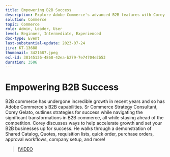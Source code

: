 ```yaml
---
title: Empowering B2B Success
description: Explore Adobe Commerce's advanced B2B features with Corey Gelato, including Shared Catalog, Quotes, requisition lists, and approval workflows, while learning strategies to drive growth and stay competitive in the evolving B2B commerce landscape.
solution: Commerce
topic: Commerce
role: Admin, Leader, User
level: Beginner, Intermediate, Experienced
doc-type: Event
last-substantial-update: 2023-07-24
jira: KT-13688
thumbnail: 3421687.jpeg
exl-id: 38145136-4868-42ea-b279-7e74704e2b53
duration: 3506
---
```

# Empowering B2B Success

B2B commerce has undergone incredible growth in recent years and so has Adobe Commerce's B2B capabilities. Sr Commerce Strategy Consultant, Corey Gelato, outlines strategies for success while navigating the significant transformations in B2B commerce, all while staying ahead of the competition. Corey discusses ways to help accelerate growth and set your B2B businesses up for success. He walks through a demonstration of Shared Catalog, Quotes, requisition lists, quick order, purchase orders, approval workflows, company setup, and more!

>[!VIDEO](https://video.tv.adobe.com/v/3421687/?learn=on)
